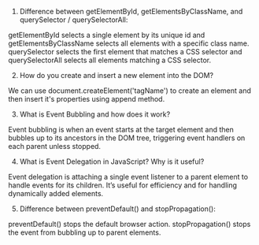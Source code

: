 1. Difference between getElementById, getElementsByClassName, and querySelector / querySelectorAll:

getElementById selects a single element by its unique id and getElementsByClassName selects all elements with a specific class name.
querySelector selects the first element that matches a CSS selector and querySelectorAll selects all elements matching a CSS selector.


2. How do you create and insert a new element into the DOM?

We can use document.createElement('tagName') to create an element and then insert it's properties using append method.

3. What is Event Bubbling and how does it work?

Event bubbling is when an event starts at the target element and then bubbles up to its ancestors in the DOM tree, triggering event handlers on each parent unless stopped.


4. What is Event Delegation in JavaScript? Why is it useful?

Event delegation is attaching a single event listener to a parent element to handle events for its children. It’s useful for efficiency and for handling dynamically added elements.


5. Difference between preventDefault() and stopPropagation():

preventDefault() stops the default browser action.
stopPropagation() stops the event from bubbling up to parent elements.